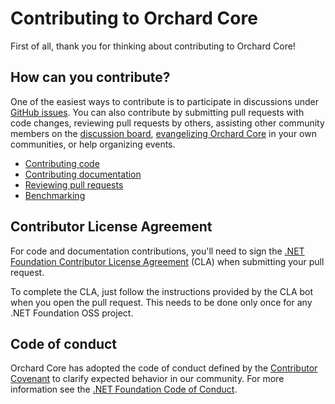 # Contributing to Orchard Core

First of all, thank you for thinking about contributing to Orchard Core!

## How can you contribute?

One of the easiest ways to contribute is to participate in discussions under [GitHub issues](https://github.com/OrchardCMS/OrchardCore/issues). You can also contribute by submitting pull requests with code changes, reviewing pull requests by others, assisting other community members on the [discussion board](https://github.com/OrchardCMS/OrchardCore/discussions), [evangelizing Orchard Core](https://github.com/Lombiq/Orchard-Ambassadors-Toolbox) in your own communities, or help organizing events.

- [Contributing code](contributing-code.md)
- [Contributing documentation](contributing-documentation.md)
- [Reviewing pull requests](reviewing-pull-requests.md)
- [Benchmarking](benchmarking.md)

## Contributor License Agreement

For code and documentation contributions, you'll need to sign the [.NET Foundation Contributor License Agreement](https://cla.dotnetfoundation.org/) (CLA) when submitting your pull request.

To complete the CLA, just follow the instructions provided by the CLA bot when you open the pull request. This needs to be done only once for any .NET Foundation OSS project.

## Code of conduct

Orchard Core has adopted the code of conduct defined by the [Contributor Covenant](http://contributor-covenant.org/) to clarify expected behavior in our community. For more information see the [.NET Foundation Code of Conduct](http://www.dotnetfoundation.org/code-of-conduct).